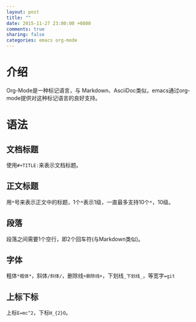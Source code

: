 ```yaml
---
layout: post
title: ""
date: 2015-11-27 23:00:00 +0800
comments: true
sharing: false
categories: emacs org-mode
---
```


# 介绍

Org-Mode是一种标记语言，与 Markdown、AsciiDoc类似，emacs通过org-mode提供对这种标记语言的良好支持。

# 语法

## 文档标题

使用`#+TITLE:`来表示文档标题。

## 正文标题

用`*`号来表示正文中的标题，1个`*`表示1级，一直最多支持10个`*`，10级。

## 段落

段落之间需要1个空行，即2个回车符(与Markdown类似)。

## 字体

粗体`*粗体*`，斜体`/斜体/`，删除线`+删除线+`，下划线`_下划线_`，等宽字`=git`

## 上标下标

上标`E=mc^2`，下标`H_{2}O`。

